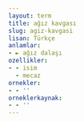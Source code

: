 ```yaml
---
layout: term
title: ağız kavgası
slug: agiz-kavgasi
lisan: Türkçe
anlamlar:
- ► ağız dalaşı
ozellikler:
- - isim
  - mecaz
ornekler:
- - ''
orneklerkaynak:
- - ''
---
```

